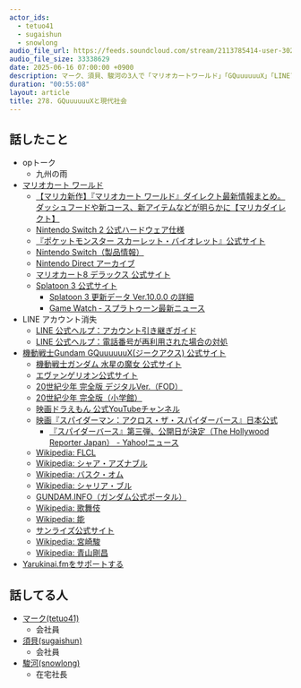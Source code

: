 ```yaml
---
actor_ids:
  - tetuo41
  - sugaishun
  - snowlong
audio_file_url: https://feeds.soundcloud.com/stream/2113785414-user-302747142-yarukinai-278-2025_06_16.mp3
audio_file_size: 33338629
date: 2025-06-16 07:00:00 +0900
description: マーク、須貝、駿河の3人で「マリオカートワールド」「GQuuuuuuX」「LINEアカウント移行」などについて話しました。
duration: "00:55:08"
layout: article
title: 278. GQuuuuuuXと現代社会
---
```


## 話したこと
- opトーク
  - 九州の雨
- [マリオカート ワールド](https://www.nintendo.com/jp/games/switch2/aaaaa/index.html)
  - [【マリカ新作】『マリオカート ワールド』ダイレクト最新情報まとめ。ダッシュフードや新コース、新アイテムなどが明らかに【マリカダイレクト】](https://www.famitsu.com/article/202504/39965)
  - [Nintendo Switch 2 公式ハードウェア仕様](https://www.nintendo.com/jp/hardware/switch2/specs/index.html)
  - [『ポケットモンスター スカーレット・バイオレット』公式サイト](https://www.pokemon.co.jp/ex/sv/ja/)
  - [Nintendo Switch（製品情報）](https://www.nintendo.co.jp/hardware/switch/)
  - [Nintendo Direct アーカイブ](https://www.nintendo.co.jp/nintendo_direct/)
  - [マリオカート8 デラックス 公式サイト](https://www.nintendo.co.jp/switch/aabpa/index.html)
  - [Splatoon 3 公式サイト](https://www.nintendo.co.jp/switch/av5ja/index.html)
    - [Splatoon 3 更新データ Ver.10.0.0 の詳細](https://www.nintendo.co.jp/support/switch/software_support/av5ja/10_0_0.html)
    - [Game Watch ‐ スプラトゥーン最新ニュース](https://game.watch.impress.co.jp/docs/series/splatoon/)
- LINE アカウント消失
  - [LINE 公式ヘルプ：アカウント引き継ぎガイド](https://help.line.me/line/?contentId=20000098&lang=ja)
  - [LINE 公式ヘルプ：電話番号が再利用された場合の対処](https://help.line.me/line/?contentId=20000120&lang=ja)
- [機動戦士Gundam GQuuuuuuX(ジークアクス) 公式サイト](https://www.gundam.info/feature/gquuuuuux/)
  - [機動戦士ガンダム 水星の魔女 公式サイト](https://www.g-witch.net/)
  - [エヴァンゲリオン公式サイト](https://www.evangelion.co.jp/)
  - [20世紀少年 完全版 デジタルVer.（FOD）](https://manga.fod.fujitv.co.jp/books/1055595/BT000105559500100101/)
  - [20世紀少年 完全版（小学館）](https://www.shogakukan.co.jp/books/09181790)
  - [映画ドラえもん 公式YouTubeチャンネル](https://www.youtube.com/user/DoraemonTheMovie)
  - [映画『スパイダーマン：アクロス・ザ・スパイダーバース』日本公式](https://www.spider-verse.jp/)
    - [『スパイダーバース』第三弾、公開日が決定（The Hollywood Reporter Japan） - Yahoo!ニュース](https://news.yahoo.co.jp/articles/854c9476121a6f137872a7a7e6b68f6b9da02105)
  - [Wikipedia: FLCL](https://ja.wikipedia.org/wiki/FLCL)
  - [Wikipedia: シャア・アズナブル](https://ja.wikipedia.org/wiki/シャア・アズナブル)
  - [Wikipedia: バスク・オム](https://ja.wikipedia.org/wiki/バスク・オム)
  - [Wikipedia: シャリア・ブル](https://ja.wikipedia.org/wiki/シャリア・ブル)
  - [GUNDAM.INFO（ガンダム公式ポータル）](https://www.gundam.info/)
  - [Wikipedia: 歌舞伎](https://ja.wikipedia.org/wiki/歌舞伎)
  - [Wikipedia: 能](https://ja.wikipedia.org/wiki/能)
  - [サンライズ公式サイト](https://www.sunrise-inc.co.jp/)
  - [Wikipedia: 宮崎駿](https://ja.wikipedia.org/wiki/宮崎駿)
  - [Wikipedia: 青山剛昌](https://ja.wikipedia.org/wiki/青山剛昌)
- [Yarukinai.fmをサポートする](https://note.com/tetuo41/circle)

## 話してる人
- [マーク(tetuo41)](https://twitter.com/tetuo41)
  - 会社員
- [須貝(sugaishun)](https://twitter.com/sugaishun)
  - 会社員
- [駿河(snowlong)](https://twitter.com/_snowlong)
  - 在宅社長
